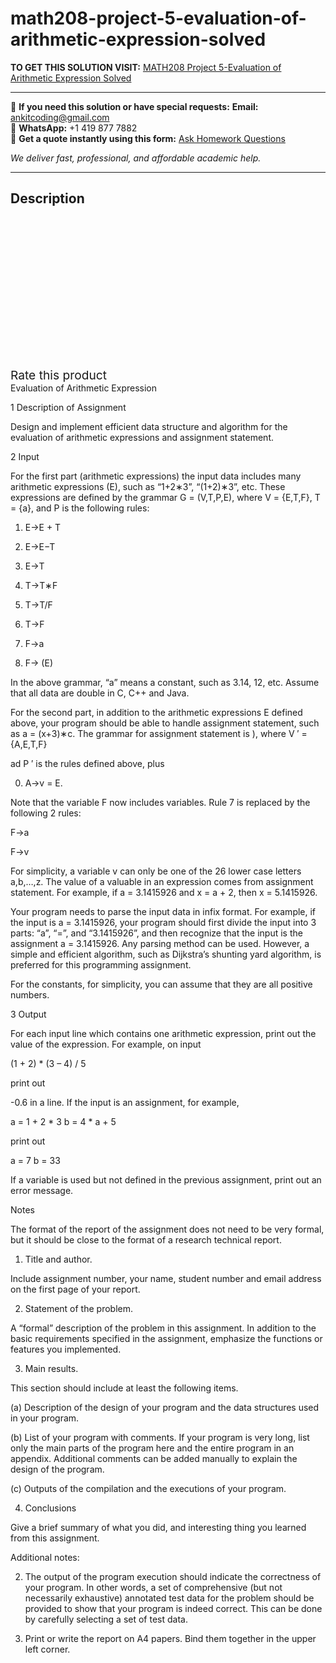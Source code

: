 # math208-project-5-evaluation-of-arithmetic-expression-solved
**TO GET THIS SOLUTION VISIT:** [MATH208 Project 5-Evaluation of Arithmetic Expression Solved](https://www.ankitcodinghub.com/product/math208-programming-assignment-v-solved/)


---

📩 **If you need this solution or have special requests:** **Email:** ankitcoding@gmail.com  
📱 **WhatsApp:** +1 419 877 7882  
📄 **Get a quote instantly using this form:** [Ask Homework Questions](https://www.ankitcodinghub.com/services/ask-homework-questions/)

*We deliver fast, professional, and affordable academic help.*

---

<h2>Description</h2>



<div class="kk-star-ratings kksr-auto kksr-align-center kksr-valign-top" data-payload="{&quot;align&quot;:&quot;center&quot;,&quot;id&quot;:&quot;133217&quot;,&quot;slug&quot;:&quot;default&quot;,&quot;valign&quot;:&quot;top&quot;,&quot;ignore&quot;:&quot;&quot;,&quot;reference&quot;:&quot;auto&quot;,&quot;class&quot;:&quot;&quot;,&quot;count&quot;:&quot;0&quot;,&quot;legendonly&quot;:&quot;&quot;,&quot;readonly&quot;:&quot;&quot;,&quot;score&quot;:&quot;0&quot;,&quot;starsonly&quot;:&quot;&quot;,&quot;best&quot;:&quot;5&quot;,&quot;gap&quot;:&quot;4&quot;,&quot;greet&quot;:&quot;Rate this product&quot;,&quot;legend&quot;:&quot;0\/5 - (0 votes)&quot;,&quot;size&quot;:&quot;24&quot;,&quot;title&quot;:&quot;MATH208  Project 5-Evaluation of Arithmetic Expression Solved&quot;,&quot;width&quot;:&quot;0&quot;,&quot;_legend&quot;:&quot;{score}\/{best} - ({count} {votes})&quot;,&quot;font_factor&quot;:&quot;1.25&quot;}">

<div class="kksr-stars">

<div class="kksr-stars-inactive">
            <div class="kksr-star" data-star="1" style="padding-right: 4px">


<div class="kksr-icon" style="width: 24px; height: 24px;"></div>
        </div>
            <div class="kksr-star" data-star="2" style="padding-right: 4px">


<div class="kksr-icon" style="width: 24px; height: 24px;"></div>
        </div>
            <div class="kksr-star" data-star="3" style="padding-right: 4px">


<div class="kksr-icon" style="width: 24px; height: 24px;"></div>
        </div>
            <div class="kksr-star" data-star="4" style="padding-right: 4px">


<div class="kksr-icon" style="width: 24px; height: 24px;"></div>
        </div>
            <div class="kksr-star" data-star="5" style="padding-right: 4px">


<div class="kksr-icon" style="width: 24px; height: 24px;"></div>
        </div>
    </div>

<div class="kksr-stars-active" style="width: 0px;">
            <div class="kksr-star" style="padding-right: 4px">


<div class="kksr-icon" style="width: 24px; height: 24px;"></div>
        </div>
            <div class="kksr-star" style="padding-right: 4px">


<div class="kksr-icon" style="width: 24px; height: 24px;"></div>
        </div>
            <div class="kksr-star" style="padding-right: 4px">


<div class="kksr-icon" style="width: 24px; height: 24px;"></div>
        </div>
            <div class="kksr-star" style="padding-right: 4px">


<div class="kksr-icon" style="width: 24px; height: 24px;"></div>
        </div>
            <div class="kksr-star" style="padding-right: 4px">


<div class="kksr-icon" style="width: 24px; height: 24px;"></div>
        </div>
    </div>
</div>


<div class="kksr-legend" style="font-size: 19.2px;">
            <span class="kksr-muted">Rate this product</span>
    </div>
    </div>
Evaluation of Arithmetic Expression

1 Description of Assignment

Design and implement efficient data structure and algorithm for the evaluation of arithmetic expressions and assignment statement.

2 Input

For the first part (arithmetic expressions) the input data includes many arithmetic expressions (E), such as “1+2∗3”, “(1+2)∗3”, etc. These expressions are defined by the grammar G = (V,T,P,E), where V = {E,T,F}, T = {a}, and P is the following rules:

1. E→E + T

2. E→E−T

3. E→T

4. T→T∗F

5. T→T/F

6. T→F

7. F→a

8. F→ (E)

In the above grammar, “a” means a constant, such as 3.14, 12, etc. Assume that all data are double in C, C++ and Java.

For the second part, in addition to the arithmetic expressions E defined above, your program should be able to handle assignment statement, such as a = (x+3)∗c. The grammar for assignment statement is ), where V ′ = {A,E,T,F}

ad P ′ is the rules defined above, plus

0. A→v = E.

Note that the variable F now includes variables. Rule 7 is replaced by the following 2 rules:

F→a

F→v

For simplicity, a variable v can only be one of the 26 lower case letters a,b,…,z. The value of a valuable in an expression comes from assignment statement. For example, if a = 3.1415926 and x = a + 2, then x = 5.1415926.

Your program needs to parse the input data in infix format. For example, if the input is a = 3.1415926, your program should first divide the input into 3 parts: “a”, “=”, and “3.1415926”, and then recognize that the input is the assignment a = 3.1415926. Any parsing method can be used. However, a simple and efficient algorithm, such as Dijkstra’s shunting yard algorithm, is preferred for this programming assignment.

For the constants, for simplicity, you can assume that they are all positive numbers.

3 Output

For each input line which contains one arithmetic expression, print out the value of the expression. For example, on input

(1 + 2) * (3 – 4) / 5

print out

-0.6 in a line. If the input is an assignment, for example,

a = 1 + 2 * 3 b = 4 * a + 5

print out

a = 7 b = 33

If a variable is used but not defined in the previous assignment, print out an error message.

Notes

The format of the report of the assignment does not need to be very formal, but it should be close to the format of a research technical report.

1. Title and author.

Include assignment number, your name, student number and email address on the first page of your report.

2. Statement of the problem.

A “formal” description of the problem in this assignment. In addition to the basic requirements specified in the assignment, emphasize the functions or features you implemented.

3. Main results.

This section should include at least the following items.

(a) Description of the design of your program and the data structures used in your program.

(b) List of your program with comments. If your program is very long, list only the main parts of the program here and the entire program in an appendix. Additional comments can be added manually to explain the design of the program.

(c) Outputs of the compilation and the executions of your program.

4. Conclusions

Give a brief summary of what you did, and interesting thing you learned from this assignment.

Additional notes:

2. The output of the program execution should indicate the correctness of your program. In other words, a set of comprehensive (but not necessarily exhaustive) annotated test data for the problem should be provided to show that your program is indeed correct. This can be done by carefully selecting a set of test data.

3. Print or write the report on A4 papers. Bind them together in the upper left corner.
